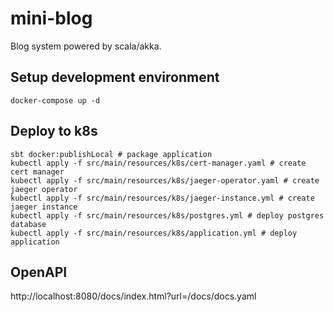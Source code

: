 # mini-blog

Blog system powered by scala/akka.

## Setup development environment

```
docker-compose up -d
```

## Deploy to k8s

```shell
sbt docker:publishLocal # package application
kubectl apply -f src/main/resources/k8s/cert-manager.yaml # create cert manager
kubectl apply -f src/main/resources/k8s/jaeger-operator.yaml # create jaeger operator 
kubectl apply -f src/main/resources/k8s/jaeger-instance.yml # create jaeger instance
kubectl apply -f src/main/resources/k8s/postgres.yml # deploy postgres database
kubectl apply -f src/main/resources/k8s/application.yml # deploy application
```

## OpenAPI

http://localhost:8080/docs/index.html?url=/docs/docs.yaml
